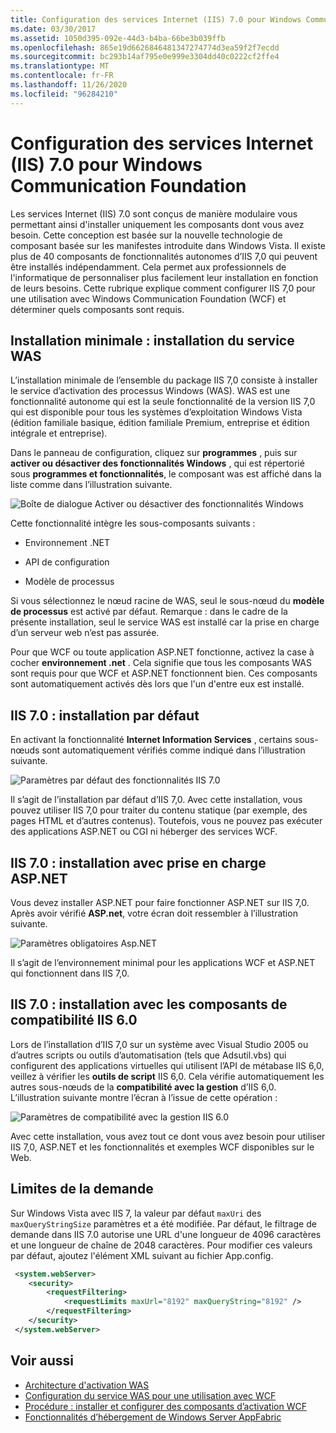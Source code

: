 ```yaml
---
title: Configuration des services Internet (IIS) 7.0 pour Windows Communication Foundation
ms.date: 03/30/2017
ms.assetid: 1050d395-092e-44d3-b4ba-66be3b039ffb
ms.openlocfilehash: 865e19d6626846481347274774d3ea59f2f7ecdd
ms.sourcegitcommit: bc293b14af795e0e999e3304dd40c0222cf2ffe4
ms.translationtype: MT
ms.contentlocale: fr-FR
ms.lasthandoff: 11/26/2020
ms.locfileid: "96284210"
---
```

# <a name="configuring-internet-information-services-70-for-windows-communication-foundation"></a>Configuration des services Internet (IIS) 7.0 pour Windows Communication Foundation

Les services Internet (IIS) 7.0 sont conçus de manière modulaire vous permettant ainsi d'installer uniquement les composants dont vous avez besoin. Cette conception est basée sur la nouvelle technologie de composant basée sur les manifestes introduite dans Windows Vista. Il existe plus de 40 composants de fonctionnalités autonomes d’IIS 7,0 qui peuvent être installés indépendamment. Cela permet aux professionnels de l'informatique de personnaliser plus facilement leur installation en fonction de leurs besoins. Cette rubrique explique comment configurer IIS 7,0 pour une utilisation avec Windows Communication Foundation (WCF) et déterminer quels composants sont requis.

## <a name="minimal-installation-installing-was"></a>Installation minimale : installation du service WAS

 L’installation minimale de l’ensemble du package IIS 7,0 consiste à installer le service d’activation des processus Windows (WAS). WAS est une fonctionnalité autonome qui est la seule fonctionnalité de la version IIS 7,0 qui est disponible pour tous les systèmes d’exploitation Windows Vista (édition familiale basique, édition familiale Premium, entreprise et édition intégrale et entreprise).

 Dans le panneau de configuration, cliquez sur **programmes** , puis sur **activer ou désactiver des fonctionnalités Windows** , qui est répertorié sous **programmes et fonctionnalités**, le composant was est affiché dans la liste comme dans l’illustration suivante.

 ![Boîte de dialogue Activer ou désactiver des fonctionnalités Windows](media/wcfc-turnfeaturesonoroffs.gif "wcfc_TurnFeaturesOnOrOffs")

 Cette fonctionnalité intègre les sous-composants suivants :

- Environnement .NET

- API de configuration

- Modèle de processus

 Si vous sélectionnez le nœud racine de WAS, seul le sous-nœud du **modèle de processus** est activé par défaut. Remarque : dans le cadre de la présente installation, seul le service WAS est installé car la prise en charge d’un serveur web n’est pas assurée.

 Pour que WCF ou toute application ASP.NET fonctionne, activez la case à cocher **environnement .net** . Cela signifie que tous les composants WAS sont requis pour que WCF et ASP.NET fonctionnent bien. Ces composants sont automatiquement activés dès lors que l'un d'entre eux est installé.

## <a name="iis-70-default-installation"></a>IIS 7.0 : installation par défaut

 En activant la fonctionnalité **Internet Information Services** , certains sous-nœuds sont automatiquement vérifiés comme indiqué dans l’illustration suivante.

 ![Paramètres par défaut des fonctionnalités IIS 7.0](media/wcfc-turningfeaturesonoroff2.gif "wcfc_TurningFeaturesOnOrOff2")

 Il s’agit de l’installation par défaut d’IIS 7,0. Avec cette installation, vous pouvez utiliser IIS 7,0 pour traiter du contenu statique (par exemple, des pages HTML et d’autres contenus). Toutefois, vous ne pouvez pas exécuter des applications ASP.NET ou CGI ni héberger des services WCF.

## <a name="iis-70-installation-with-aspnet-support"></a>IIS 7.0 : installation avec prise en charge ASP.NET

 Vous devez installer ASP.NET pour faire fonctionner ASP.NET sur IIS 7,0. Après avoir vérifié **ASP.net**, votre écran doit ressembler à l’illustration suivante.

 ![Paramètres obligatoires Asp.NET](media/wcfc-trunfeaturesonoroff3s.gif "wcfc_TrunFeaturesOnOrOFf3s")

 Il s’agit de l’environnement minimal pour les applications WCF et ASP.NET qui fonctionnent dans IIS 7,0.

## <a name="iis-70-installation-with-iis-60-compatibility-components"></a>IIS 7.0 : installation avec les composants de compatibilité IIS 6.0

 Lors de l’installation d’IIS 7,0 sur un système avec Visual Studio 2005 ou d’autres scripts ou outils d’automatisation (tels que Adsutil.vbs) qui configurent des applications virtuelles qui utilisent l’API de métabase IIS 6,0, veillez à vérifier les **outils de script** IIS 6,0. Cela vérifie automatiquement les autres sous-nœuds de la **compatibilité avec la gestion** d’IIS 6,0. L’illustration suivante montre l’écran à l’issue de cette opération :

 ![Paramètres de compatibilité avec la gestion IIS 6.0](media/scfc-turnfeaturesonoroff5s.gif "scfc_TurnFeaturesOnOrOff5s")

 Avec cette installation, vous avez tout ce dont vous avez besoin pour utiliser IIS 7,0, ASP.NET et les fonctionnalités et exemples WCF disponibles sur le Web.

## <a name="request-limits"></a>Limites de la demande

 Sur Windows Vista avec IIS 7, la valeur par défaut `maxUri` des `maxQueryStringSize` paramètres et a été modifiée. Par défaut, le filtrage de demande dans IIS 7.0 autorise une URL d'une longueur de 4096 caractères et une longueur de chaîne de 2048 caractères. Pour modifier ces valeurs par défaut, ajoutez l'élément XML suivant au fichier App.config.

```xml
 <system.webServer>
    <security>
        <requestFiltering>
            <requestLimits maxUrl="8192" maxQueryString="8192" />
        </requestFiltering>
    </security>
 </system.webServer>
 ```

## <a name="see-also"></a>Voir aussi

- [Architecture d'activation WAS](was-activation-architecture.md)
- [Configuration du service WAS pour une utilisation avec WCF](configuring-the-wpa--service-for-use-with-wcf.md)
- [Procédure : installer et configurer des composants d’activation WCF](how-to-install-and-configure-wcf-activation-components.md)
- [Fonctionnalités d’hébergement de Windows Server AppFabric](/previous-versions/appfabric/ee677189(v=azure.10))
